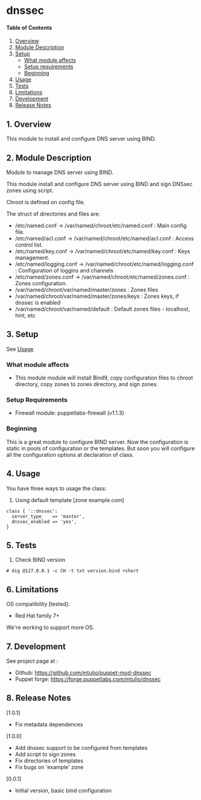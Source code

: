 # dnssec

#### Table of Contents

1. [Overview](#1-overview)
2. [Module Description](#2-module-description)
3. [Setup](#3-setup)
    * [What module affects](#what-module-affects)
    * [Setup requirements](#setup-requirements)
    * [Beginning](#beginning)
4. [Usage](#4-usage)
5. [Tests](#5-tests)
6. [Limitations](#5-limitations)
7. [Development](#6-development)
8. [Release Notes](#7-release-notes)


## 1. Overview

This module to install and configure DNS server using BIND.

## 2. Module Description


Module to manage DNS server using BIND.

This module install and configure DNS server using BIND and sign DNSsec zones using script. 

Chroot is defined on config file. 

The struct of directories and files are:

* /etc/named.conf -> /var/named/chroot/etc/named.conf			: Main config file.
* /etc/named/acl.conf -> /var/named/chroot/etc/named/acl.conf		: Access control list.
* /etc/named/key.conf -> /var/named/chroot/etc/named/key.conf		: Keys management.
* /etc/named/logging.conf -> /var/named/chroot/etc/named/logging.conf	: Configuration of loggins and channels
* /etc/named/zones.conf -> /var/named/chroot/etc/named/zones.conf	: Zones configuration.
* /var/named/chroot/var/named/master/zones				: Zones files
* /var/named/chroot/var/named/master/zones/keys				: Zones keys, if dnssec is enabled
* /var/named/chroot/var/named/default					: Default zones files - localhost, hint, etc

## 3. Setup

 See [Usage](#4-usage)

### What module affects

* This module module will install Bind9, copy configuration files to chroot directory, copy zones to zones directory, and sign zones.

### Setup Requirements 

* Firewall module: puppetlabs-firewall (v1.1.3)

### Beginning 

This is a great module to configure BIND server. Now the configuration is static in pools of configuration or the templates. But soon you will configure all the configuration options at declaration of class.

## 4. Usage

You have three ways to usage the class: 

1. Using default template [zone example.com]

```
class { '::dnssec': 
  server_type    => 'master',
  dnssec_enabled => 'yes',
}
```

## 5. Tests

1. Check BIND version
```
# dig @127.0.0.1 -c CH -t txt version.bind +short
```

## 6. Limitations

OS compatibility [tested]: 
* Red Hat family 7+ 

We're working to support more OS.

## 7. Development

See project page at :
* Github: https://github.com/mtulio/puppet-mod-dnssec
* Puppet forge: https://forge.puppetlabs.com/mtulio/dnssec

## 8. Release Notes

[1.0.1]
* Fix metadata dependences

[1.0.0]
* Add dnssec support to be configured from templates
* Add script to sign zones
* Fix directories of templates
* Fix bugs on 'example' zone

[0.0.1]
* Initial version, basic bind configuration
